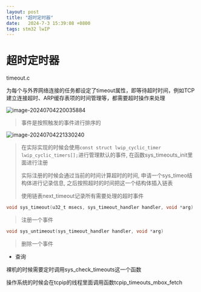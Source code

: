 ```yaml
---
layout: post
title: "超时定时器" 
date:   2024-7-3 15:39:08 +0800
tags: stm32 lwIP
---
```


# 超时定时器

timeout.c

为每个与外界网络连接的任务都设定了timeout属性，即等待超时时间，例如TCP建立连接超时、ARP缓存表项的时间管理等，都需要超时操作来处理

![image-20240704220035884](https://picture-01-1316374204.cos.ap-beijing.myqcloud.com/image/202407042200933.png)

> 事件是按照触发的事件进行排序的

![image-20240704221330240](https://picture-01-1316374204.cos.ap-beijing.myqcloud.com/image/202407042213298.png)

> 在实际实现的时候会使用`const struct lwip_cyclic_timer lwip_cyclic_timers[];`进行管理默认的事件, 在函数sys_timeouts_init里面进行注册
>
> 实际注册的时候会通过当前的时间计算超时的时间, 申请一个sys_timeo结构体进行记录信息, 之后按照超时的时间把这一个结构体插入链表
>
> 使用链表next_timeout记录所有需要处理的超时事件

```c
void sys_timeout(u32_t msecs, sys_timeout_handler handler, void *arg)
```

> 注册一个事件

```c
void sys_untimeout(sys_timeout_handler handler, void *arg)
```

> 删除一个事件

+ 查询

裸机的时候需要定时调用sys_check_timeouts这一个函数

操作系统的时候会在tcpip的线程里面调用函数tcpip_timeouts_mbox_fetch


